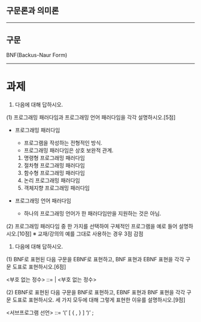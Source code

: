 ## 구문론과 의미론

___

## **구문**

BNF(Backus-Naur Form)


___

# **과제**

1. 다음에 대해 답하시오.

(1) 프로그래밍 패러다임과 프로그래밍 언어 패러다임을 각각 설명하시오.[5점]

- 프로그래밍 패러다임
    - 프로그램을 작성하는 전형적인 방식.
    - 프로그래밍 패러다임은 상호 보완적 관계.
    1. 명령형 프로그래밍 패러다임
    2. 절차형 프로그래밍 패러다임
    3. 함수형 프로그래밍 패러다임
    4. 논리 프로그래밍 패러다임
    5. 객체지향 프로그래밍 패러다임

- 프로그래밍 언어 패러다임
    - 하나의 프로그래밍 언어가 한 패러다임만을 지원하는 것은 아님.

(2) 프로그래밍 패러다임 중 한 가지를 선택하여 구체적인 프로그램을 예로 들어 설명하시오.[10점]
※ 교재/강의의 예를 그대로 사용하는 경우 3점 감점

1. 다음에 대해 답하시오.

(1) BNF로 표현된 다음 구문을 EBNF로 표현하고, BNF 표현과 EBNF 표현을 각각 구문 도표로 표현하시오.[6점]

<부호 없는 정수> ::= <digit> | <부호 없는 정수> <digit>

(2) EBNF로 표현된 다음 구문을 BNF로 표현하고, EBNF 표현과 BNF 표현을 각각 구문 도표로 표현하시오. 세 가지 모두에 대해 그렇게 표현한 이유를 설명하시오.[9점]

<서브프로그램 선언> ::= <type> <name> ‘(’ [ <param> { , <param> } ] ‘)’ ;
